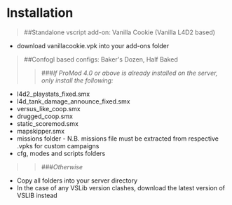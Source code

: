 # Installation  
>##Standalone vscript add-on: Vanilla Cookie (Vanilla L4D2 based)  
 * download vanillacookie.vpk into your add-ons folder 

>##Confogl based configs: Baker's Dozen, Half Baked   
>>###*If ProMod 4.0 or above is already installed on the server, only install the following:*    
 * l4d2_playstats_fixed.smx  
 * l4d_tank_damage_announce_fixed.smx  
 * versus_like_coop.smx    
 * drugged_coop.smx  
 * static_scoremod.smx  
 * mapskipper.smx  
 * missions folder - N.B. missions file must be extracted from respective .vpks for custom campaigns
 * cfg, modes and scripts folders  

>>###*Otherwise*  
 * Copy all folders into your server directory    
 * In the case of any VSLib version clashes, download the latest version of VSLIB instead  



